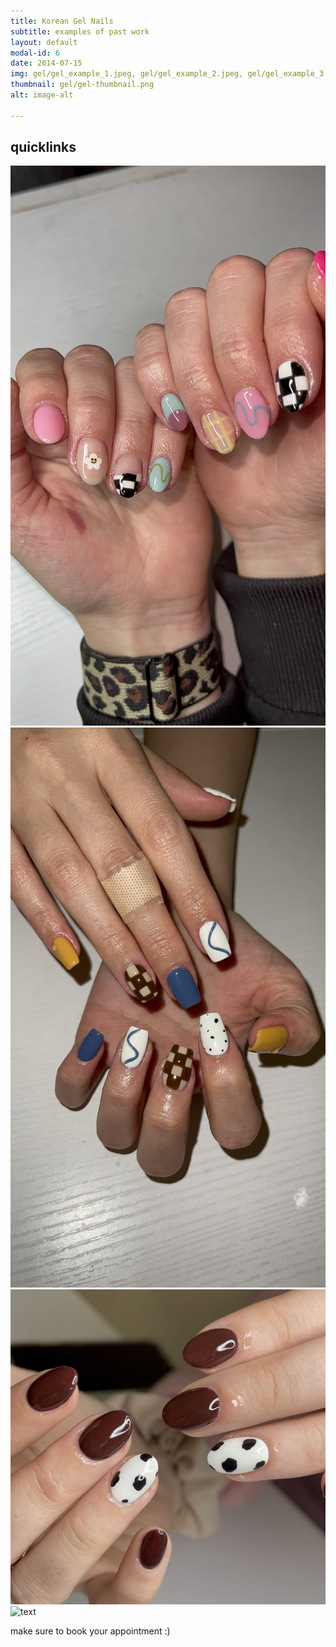 ```yaml
---
title: Korean Gel Nails
subtitle: examples of past work
layout: default
modal-id: 6
date: 2014-07-15
img: gel/gel_example_1.jpeg, gel/gel_example_2.jpeg, gel/gel_example_3.jpeg, gel/gel_example_4.jpeg
thumbnail: gel/gel-thumbnail.png
alt: image-alt

---
```


## quicklinks

<img src="/img/portfolio/gel/gel_example_1.jpeg" class="img-responsive img-centered" alt="text">
<img src="/img/portfolio/gel/gel_example_2.jpeg" class="img-responsive img-centered" alt="text">
<img src="/img/portfolio/gel/gel_example_3.jpeg" class="img-responsive img-centered" alt="text">
<img src="/img/portfolio/gel/gel_example_4.jpeg" class="img-responsive img-centered" alt="text">

make sure to book your appointment :)
